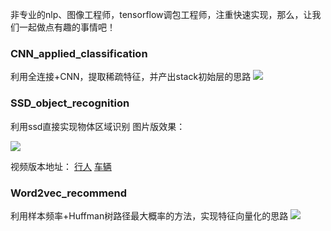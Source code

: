 非专业的nlp、图像工程师，tensorflow调包工程师，注重快速实现，那么，让我们一起做点有趣的事情吧！

### CNN_applied_classification
利用全连接+CNN，提取稀疏特征，并产出stack初始层的思路
![](http://upload-images.jianshu.io/upload_images/1129359-57cb2c9e880b440b.jpeg?imageMogr2/auto-orient/strip%7CimageView2/2/w/1240)

### SSD_object_recognition
利用ssd直接实现物体区域识别
图片版效果：

![](http://upload-images.jianshu.io/upload_images/1129359-6d4fd382feeb6239.png?imageMogr2/auto-orient/strip%7CimageView2/2/w/1240)

视频版本地址：
[行人](https://v.qq.com/x/page/b0548k7ffel.html)
[车辆](https://v.qq.com/x/page/a0567wd27jz.html)

### Word2vec_recommend
利用样本频率+Huffman树路径最大概率的方法，实现特征向量化的思路
![](http://upload-images.jianshu.io/upload_images/1129359-612db0b5dc8c9041.png?imageMogr2/auto-orient/strip%7CimageView2/2/w/1240)
